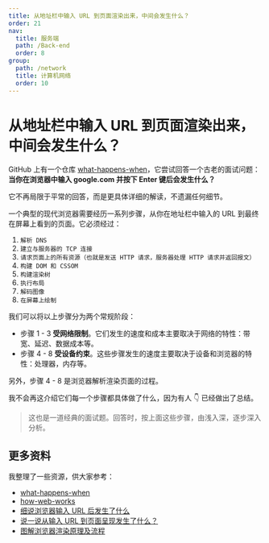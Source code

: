 ```yaml
---
title: 从地址栏中输入 URL 到页面渲染出来，中间会发生什么？
order: 21
nav:
  title: 服务端
  path: /Back-end
  order: 8
group:
  path: /network
  title: 计算机网络
  order: 10
---
```


从地址栏中输入 URL 到页面渲染出来，中间会发生什么？
===

GitHub 上有一个仓库 [what-happens-when](https://github.com/alex/what-happens-when)，它尝试回答一个古老的面试问题：**当你在浏览器中输入 google.com 并按下 Enter 键后会发生什么？**

它不再局限于平常的回答，而是更具体详细的解读，不遗漏任何细节。

一个典型的现代浏览器需要经历一系列步骤，从你在地址栏中输入的 URL 到最终在屏幕上看到的页面。它必须经过：

1. `解析 DNS`
2. `建立与服务器的 TCP 连接`
3. `请求页面上的所有资源（也就是发送 HTTP 请求，服务器处理 HTTP 请求并返回报文）`
4. `构建 DOM 和 CSSOM`
5. `构建渲染树`
6. `执行布局`
7. `解码图像`
8. `在屏幕上绘制`

我们可以将以上步骤分为两个常规阶段：

- 步骤 1 - 3 **受网络限制**。它们发生的速度和成本主要取决于网络的特性：带宽、延迟、数据成本等。
- 步骤 4 - 8 **受设备约束**。这些步骤发生的速度主要取决于设备和浏览器的特性：处理器，内存等。

另外，步骤 4 - 8 是浏览器解析渲染页面的过程。

我不会再这介绍它们每一个步骤都具体做了什么，因为有人 👇 已经做出了总结。

> 这也是一道经典的面试题。回答时，按上面这些步骤，由浅入深，逐步深入分析。

## 更多资料

我整理了一些资源，供大家参考：

- [what-happens-when](https://github.com/alex/what-happens-when)
- [how-web-works](https://github.com/vasanthk/how-web-works)
- [细说浏览器输入 URL 后发生了什么](https://juejin.cn/post/6844904054074654728)
- [说一说从输入 URL 到页面呈现发生了什么？](https://juejin.cn/post/6844904021308735502#heading-24)
- [图解浏览器渲染原理及流程](https://mp.weixin.qq.com/s?__biz=MzU2MTIyNDUwMA==&mid=2247507400&idx=1&sn=5b02305919bb564fef121551d41e59f8&chksm=fc7e9393cb091a85f65b05fd710bac00b221b7e9fac31e836b8334a008bafe9da0e65b61cb9d&scene=178&cur_album_id=2120079708137586688#rd)

